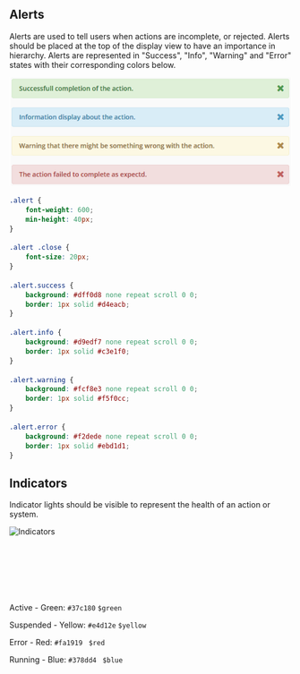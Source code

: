 ## Alerts
Alerts are used to tell users when actions are incomplete, or
rejected. Alerts should be placed at the top of the display view
to have an importance in hierarchy. Alerts are represented
in "Success", "Info", "Warning" and "Error" states with their
corresponding colors below.

![Alert colors and usage](../../../img/alerts-1.png)

```css
.alert {
    font-weight: 600;
    min-height: 40px;
}

.alert .close {
    font-size: 20px;
}

.alert.success {
    background: #dff0d8 none repeat scroll 0 0;
    border: 1px solid #d4eacb;
}

.alert.info {
    background: #d9edf7 none repeat scroll 0 0;
    border: 1px solid #c3e1f0;
}

.alert.warning {
    background: #fcf8e3 none repeat scroll 0 0;
    border: 1px solid #f5f0cc;
}

.alert.error {
    background: #f2dede none repeat scroll 0 0;
    border: 1px solid #ebd1d1;
}
```

## Indicators
Indicator lights should be visible to represent the health of an
action or system.

<div class="row-flex">
  <img src="../../../../img/indicators-1.png" alt="Indicators" />
  <div style="padding-top: 105px; margin-bottom: 0px;">
    <p>Active - Green: <code>#37c180</code> <code>$green</code></p>
    <p>Suspended - Yellow: <code>#e4d12e</code> <code>$yellow</code></p>
    <p>Error - Red: <code>#fa1919 </code> <code>$red</code></p>
    <p>Running - Blue: <code>#378dd4 </code> <code>$blue</code></p>
  </div>
</div>
<br/>
